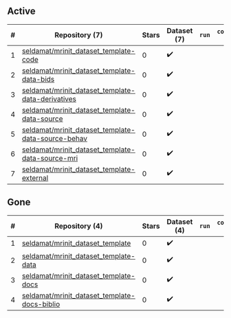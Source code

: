 ## Active
| # | Repository (7) | Stars | Dataset (7) | `run` | `containers-run` |
| --- | --- | --- | --- | --- | --- |
| 1 | [seldamat/mrinit_dataset_template-code](https://github.com/seldamat/mrinit_dataset_template-code) | 0 | :heavy_check_mark: |  |  |
| 2 | [seldamat/mrinit_dataset_template-data-bids](https://github.com/seldamat/mrinit_dataset_template-data-bids) | 0 | :heavy_check_mark: |  |  |
| 3 | [seldamat/mrinit_dataset_template-data-derivatives](https://github.com/seldamat/mrinit_dataset_template-data-derivatives) | 0 | :heavy_check_mark: |  |  |
| 4 | [seldamat/mrinit_dataset_template-data-source](https://github.com/seldamat/mrinit_dataset_template-data-source) | 0 | :heavy_check_mark: |  |  |
| 5 | [seldamat/mrinit_dataset_template-data-source-behav](https://github.com/seldamat/mrinit_dataset_template-data-source-behav) | 0 | :heavy_check_mark: |  |  |
| 6 | [seldamat/mrinit_dataset_template-data-source-mri](https://github.com/seldamat/mrinit_dataset_template-data-source-mri) | 0 | :heavy_check_mark: |  |  |
| 7 | [seldamat/mrinit_dataset_template-external](https://github.com/seldamat/mrinit_dataset_template-external) | 0 | :heavy_check_mark: |  |  |

## Gone
| # | Repository (4) | Stars | Dataset (4) | `run` | `containers-run` |
| --- | --- | --- | --- | --- | --- |
| 1 | [seldamat/mrinit_dataset_template](https://github.com/seldamat/mrinit_dataset_template) | 0 | :heavy_check_mark: |  |  |
| 2 | [seldamat/mrinit_dataset_template-data](https://github.com/seldamat/mrinit_dataset_template-data) | 0 | :heavy_check_mark: |  |  |
| 3 | [seldamat/mrinit_dataset_template-docs](https://github.com/seldamat/mrinit_dataset_template-docs) | 0 | :heavy_check_mark: |  |  |
| 4 | [seldamat/mrinit_dataset_template-docs-biblio](https://github.com/seldamat/mrinit_dataset_template-docs-biblio) | 0 | :heavy_check_mark: |  |  |
